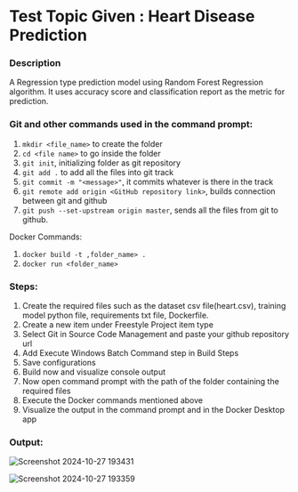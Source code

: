 # Test Topic Given : Heart Disease Prediction

### Description
A Regression type prediction model using Random Forest Regression algorithm. It uses accuracy score and classification report as the metric for prediction.

### Git and other commands used in the command prompt:
1. `mkdir <file_name>` to create the folder
2. `cd <file name>` to go inside the folder
3. `git init`, initializing folder as git repository
5. `git add .` to add all the files into git track
6. `git commit -m "<message>"`, it commits whatever is there in the track
7. `git remote add origin <GitHub repository link>`, builds connection between git and github
8. `git push --set-upstream origin master`, sends all the files from git to github.
   
Docker Commands:
1. `docker build -t ,folder_name> .`
2. `docker run <folder_name>`

### Steps:
1. Create the required files such as the dataset csv file(heart.csv), training model python file, requirements txt file, Dockerfile.
2. Create a new item under Freestyle Project item type
3. Select Git in Source Code Management and paste your github repository url
4. Add Execute Windows Batch Command step in Build Steps
5. Save configurations
6. Build now and visualize console output
7. Now open command prompt with the path of the folder containing the required files
8. Execute the Docker commands mentioned above
9. Visualize the output in the command prompt and in the Docker Desktop app

### Output:
![Screenshot 2024-10-27 193431](https://github.com/user-attachments/assets/90b68158-f2c7-49ef-b520-827ace204070)

![Screenshot 2024-10-27 193359](https://github.com/user-attachments/assets/54a2b570-8a14-4bc7-97e3-96ca04dd1d6d)
